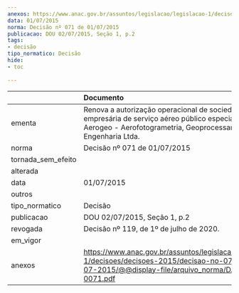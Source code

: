 ```yaml
---
anexos: https://www.anac.gov.br/assuntos/legislacao/legislacao-1/decisoes/decisoes-2015/decisao-no-071-de-01-07-2015/@@display-file/arquivo_norma/DA2015-0071.pdf
data: 01/07/2015
norma: Decisão nº 071 de 01/07/2015
publicacao: DOU 02/07/2015, Seção 1, p.2
tags:
- decisão
tipo_normatico: Decisão
hide: 
- toc 
 
---
```


|                    | Documento                                                                                                                                                          |
|:-------------------|:-------------------------------------------------------------------------------------------------------------------------------------------------------------------|
| ementa             | Renova a autorização operacional de sociedade empresária de serviço aéreo público especializado - Aerogeo - Aerofotogrametria, Geoprocessamento e Engenharia Ltda. |
| norma              | Decisão nº 071 de 01/07/2015                                                                                                                                       |
| tornada_sem_efeito |                                                                                                                                                                    |
| alterada           |                                                                                                                                                                    |
| data               | 01/07/2015                                                                                                                                                         |
| outros             |                                                                                                                                                                    |
| tipo_normatico     | Decisão                                                                                                                                                            |
| publicacao         | DOU 02/07/2015, Seção 1, p.2                                                                                                                                       |
| revogada           | Decisão nº 119, de 1º de julho de 2020.                                                                                                                            |
| em_vigor           |                                                                                                                                                                    |
| anexos             | https://www.anac.gov.br/assuntos/legislacao/legislacao-1/decisoes/decisoes-2015/decisao-no-071-de-01-07-2015/@@display-file/arquivo_norma/DA2015-0071.pdf          |